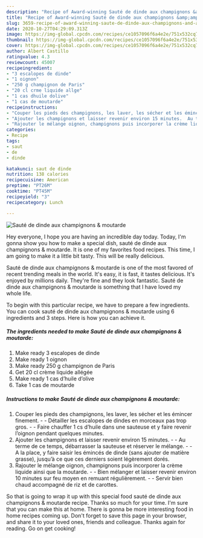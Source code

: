 ```yaml
---
description: "Recipe of Award-winning Sauté de dinde aux champignons &amp;amp; moutarde"
title: "Recipe of Award-winning Sauté de dinde aux champignons &amp;amp; moutarde"
slug: 3659-recipe-of-award-winning-saute-de-dinde-aux-champignons-and-amp-moutarde
date: 2020-10-27T04:29:09.313Z
image: https://img-global.cpcdn.com/recipes/ce1057096f6a4e2e/751x532cq70/saute-de-dinde-aux-champignons-moutarde-photo-principale-de-la-recette.jpg
thumbnail: https://img-global.cpcdn.com/recipes/ce1057096f6a4e2e/751x532cq70/saute-de-dinde-aux-champignons-moutarde-photo-principale-de-la-recette.jpg
cover: https://img-global.cpcdn.com/recipes/ce1057096f6a4e2e/751x532cq70/saute-de-dinde-aux-champignons-moutarde-photo-principale-de-la-recette.jpg
author: Albert Castillo
ratingvalue: 4.3
reviewcount: 45007
recipeingredient:
- "3 escalopes de dinde"
- "1 oignon"
- "250 g champignon de Paris"
- "20 cl crme liquide allge"
- "1 cas dhuile dolive"
- "1 cas de moutarde"
recipeinstructions:
- "Couper les pieds des champignons, les laver, les sécher et les émincer finement.  Détailler les escalopes de dindes en morceaux pas trop gros.  Faire chauffer 1 cs d’huile dans une sauteuse et y faire revenir l’oignon pendant quelques minutes."
- "Ajouter les champignons et laisser revenir environ 15 minutes.  Au terme de ce temps, débarrasser la sauteuse et réserver le mélange.  A la place, y faire saisir les émincés de dinde (sans ajouter de matière grasse), jusqu’à ce que ces derniers soient légèrement dorés."
- "Rajouter le mélange oignon, champignons puis incorporer la crème liquide ainsi que la moutarde.  Bien mélanger et laisser revenir environ 10 minutes sur feu moyen en remuant régulièrement.  Servir bien chaud accompagné de riz et de carottes."
categories:
- Recipe
tags:
- saut
- de
- dinde

katakunci: saut de dinde 
nutrition: 138 calories
recipecuisine: American
preptime: "PT26M"
cooktime: "PT45M"
recipeyield: "3"
recipecategory: Lunch

---
```



![Sauté de dinde aux champignons &amp; moutarde](https://img-global.cpcdn.com/recipes/ce1057096f6a4e2e/751x532cq70/saute-de-dinde-aux-champignons-moutarde-photo-principale-de-la-recette.jpg)

Hey everyone, I hope you are having an incredible day today. Today, I'm gonna show you how to make a special dish, sauté de dinde aux champignons &amp; moutarde. It is one of my favorites food recipes. This time, I am going to make it a little bit tasty. This will be really delicious.

Sauté de dinde aux champignons &amp; moutarde is one of the most favored of recent trending meals in the world. It's easy, it is fast, it tastes delicious. It's enjoyed by millions daily. They're fine and they look fantastic. Sauté de dinde aux champignons &amp; moutarde is something that I have loved my whole life.




To begin with this particular recipe, we have to prepare a few ingredients. You can cook sauté de dinde aux champignons &amp; moutarde using 6 ingredients and 3 steps. Here is how you can achieve it.

<!--inarticleads1-->

##### The ingredients needed to make Sauté de dinde aux champignons &amp; moutarde:

1. Make ready 3 escalopes de dinde
1. Make ready 1 oignon
1. Make ready 250 g champignon de Paris
1. Get 20 cl crème liquide allégée
1. Make ready 1 cas d’huile d’olive
1. Take 1 cas de moutarde




<!--inarticleads2-->

##### Instructions to make Sauté de dinde aux champignons &amp; moutarde:

1. Couper les pieds des champignons, les laver, les sécher et les émincer finement. -  - Détailler les escalopes de dindes en morceaux pas trop gros. -  - Faire chauffer 1 cs d’huile dans une sauteuse et y faire revenir l’oignon pendant quelques minutes.
1. Ajouter les champignons et laisser revenir environ 15 minutes. -  - Au terme de ce temps, débarrasser la sauteuse et réserver le mélange. -  - A la place, y faire saisir les émincés de dinde (sans ajouter de matière grasse), jusqu’à ce que ces derniers soient légèrement dorés.
1. Rajouter le mélange oignon, champignons puis incorporer la crème liquide ainsi que la moutarde. -  - Bien mélanger et laisser revenir environ 10 minutes sur feu moyen en remuant régulièrement. -  - Servir bien chaud accompagné de riz et de carottes.




So that is going to wrap it up with this special food sauté de dinde aux champignons &amp; moutarde recipe. Thanks so much for your time. I'm sure that you can make this at home. There is gonna be more interesting food in home recipes coming up. Don't forget to save this page in your browser, and share it to your loved ones, friends and colleague. Thanks again for reading. Go on get cooking!
